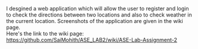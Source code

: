 I desgined a web application which will allow the user to register and login to check the directions between two locations and also to check weather in the current location. Screenshots of the application are given in the wiki page.  
Here's the link to the wiki page: https://github.com/SaiMohith/ASE_LAB2/wiki/ASE-Lab-Assignment-2

